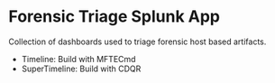 # Forensic Triage Splunk App

Collection of dashboards used to triage forensic host based artifacts.
* Timeline: Build with MFTECmd
* SuperTimeline: Build with CDQR
